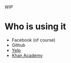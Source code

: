 _WIP_


# Who is using it
- Facebook (of course)
- Github
- [Yelp](https://engineeringblog.yelp.com/2017/05/introducing-yelps-local-graph.html)
- [Khan Academy](https://twitter.com/jeresig/status/864094008192139265)
